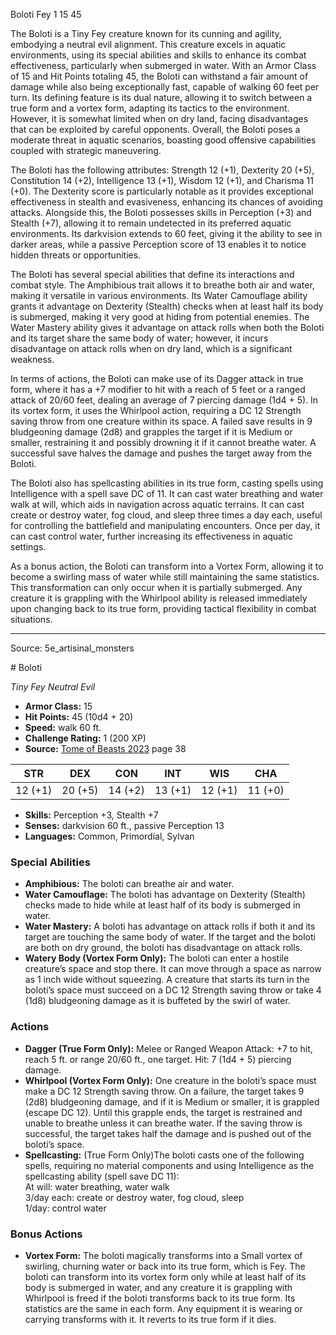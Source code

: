 <MonsterName/>Boloti</MonsterName>
<CreatureType/>Fey</CreatureType>
<CR/>1</CR>
<AC/>15</AC>
<HP/>45</HP>
<summary>The Boloti is a Tiny Fey creature known for its cunning and agility, embodying a neutral evil alignment. This creature excels in aquatic environments, using its special abilities and skills to enhance its combat effectiveness, particularly when submerged in water. With an Armor Class of 15 and Hit Points totaling 45, the Boloti can withstand a fair amount of damage while also being exceptionally fast, capable of walking 60 feet per turn. Its defining feature is its dual nature, allowing it to switch between a true form and a vortex form, adapting its tactics to the environment. However, it is somewhat limited when on dry land, facing disadvantages that can be exploited by careful opponents. Overall, the Boloti poses a moderate threat in aquatic scenarios, boasting good offensive capabilities coupled with strategic maneuvering.</summary>

<detail>

The Boloti has the following attributes: Strength 12 (+1), Dexterity 20 (+5), Constitution 14 (+2), Intelligence 13 (+1), Wisdom 12 (+1), and Charisma 11 (+0). The Dexterity score is particularly notable as it provides exceptional effectiveness in stealth and evasiveness, enhancing its chances of avoiding attacks. Alongside this, the Boloti possesses skills in Perception (+3) and Stealth (+7), allowing it to remain undetected in its preferred aquatic environments. Its darkvision extends to 60 feet, giving it the ability to see in darker areas, while a passive Perception score of 13 enables it to notice hidden threats or opportunities.

The Boloti has several special abilities that define its interactions and combat style. The Amphibious trait allows it to breathe both air and water, making it versatile in various environments. Its Water Camouflage ability grants it advantage on Dexterity (Stealth) checks when at least half its body is submerged, making it very good at hiding from potential enemies. The Water Mastery ability gives it advantage on attack rolls when both the Boloti and its target share the same body of water; however, it incurs disadvantage on attack rolls when on dry land, which is a significant weakness.

In terms of actions, the Boloti can make use of its Dagger attack in true form, where it has a +7 modifier to hit with a reach of 5 feet or a ranged attack of 20/60 feet, dealing an average of 7 piercing damage (1d4 + 5). In its vortex form, it uses the Whirlpool action, requiring a DC 12 Strength saving throw from one creature within its space. A failed save results in 9 bludgeoning damage (2d8) and grapples the target if it is Medium or smaller, restraining it and possibly drowning it if it cannot breathe water. A successful save halves the damage and pushes the target away from the Boloti.

The Boloti also has spellcasting abilities in its true form, casting spells using Intelligence with a spell save DC of 11. It can cast water breathing and water walk at will, which aids in navigation across aquatic terrains. It can cast create or destroy water, fog cloud, and sleep three times a day each, useful for controlling the battlefield and manipulating encounters. Once per day, it can cast control water, further increasing its effectiveness in aquatic settings.

As a bonus action, the Boloti can transform into a Vortex Form, allowing it to become a swirling mass of water while still maintaining the same statistics. This transformation can only occur when it is partially submerged. Any creature it is grappling with the Whirlpool ability is released immediately upon changing back to its true form, providing tactical flexibility in combat situations.</detail>



---

Source: 5e_artisinal_monsters

<statblock>
# Boloti

*Tiny* *Fey* *Neutral Evil*

- **Armor Class:** 15
- **Hit Points:** 45 (10d4 + 20)
- **Speed:** walk 60 ft.
- **Challenge Rating:** 1 (200 XP)
- **Source:** [Tome of Beasts 2023](https://koboldpress.com/kpstore/product/tome-of-beasts-1-2023-edition/) page 38

| STR | DEX | CON | INT | WIS | CHA |
| --- | --- | --- | --- | --- | --- |
| 12 (+1) | 20 (+5) | 14 (+2) | 13 (+1) | 12 (+1) | 11 (+0) |

- **Skills:** Perception +3, Stealth +7
- **Senses:** darkvision 60 ft., passive Perception 13
- **Languages:** Common, Primordial, Sylvan

### Special Abilities

- **Amphibious:** The boloti can breathe air and water.
- **Water Camouflage:** The boloti has advantage on Dexterity (Stealth) checks made to hide while at least half of its body is submerged in water.
- **Water Mastery:** A boloti has advantage on attack rolls if both it and its target are touching the same body of water. If the target and the boloti are both on dry ground, the boloti has disadvantage on attack rolls.
- **Watery Body (Vortex Form Only):** The boloti can enter a hostile creature’s space and stop there. It can move through a space as narrow as 1 inch wide without squeezing. A creature that starts its turn in the boloti’s space must succeed on a DC 12 Strength saving throw or take 4 (1d8) bludgeoning damage as it is buffeted by the swirl of water.

### Actions

- **Dagger (True Form Only):** Melee or Ranged Weapon Attack: +7 to hit, reach 5 ft. or range 20/60 ft., one target. Hit: 7 (1d4 + 5) piercing damage.
- **Whirlpool (Vortex Form Only):** One creature in the boloti’s space must make a DC 12 Strength saving throw. On a failure, the target takes 9 (2d8) bludgeoning damage, and if it is Medium or smaller, it is grappled (escape DC 12). Until this grapple ends, the target is restrained and unable to breathe unless it can breathe water. If the saving throw is successful, the target takes half the damage and is pushed out of the boloti’s space.
- **Spellcasting:** (True Form Only)The boloti casts one of the following spells, requiring no material components and using Intelligence as the spellcasting ability (spell save DC 11):<br>At will: water breathing, water walk<br>3/day each: create or destroy water, fog cloud, sleep<br>1/day: control water

### Bonus Actions

- **Vortex Form:** The boloti magically transforms into a Small vortex of swirling, churning water or back into its true form, which is Fey. The boloti can transform into its vortex form only while at least half of its body is submerged in water, and any creature it is grappling with Whirlpool is freed if the boloti transforms back to its true form. Its statistics are the same in each form. Any equipment it is wearing or carrying transforms with it. It reverts to its true form if it dies.
</statblock>


